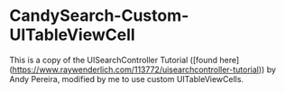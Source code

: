# CandySearch-Custom-UITableViewCell

This is a copy of the UISearchController Tutorial ([found here] (https://www.raywenderlich.com/113772/uisearchcontroller-tutorial)) by Andy Pereira, modified by me to use custom UITableViewCells.
